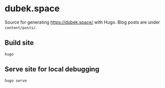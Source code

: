 # dubek.space

Source for generating https://dubek.space/ with Hugo.  Blog posts are under `content/posts/`.

## Build site

    hugo

## Serve site for local debugging

    hugo serve
